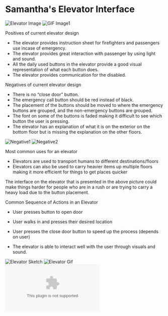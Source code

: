 # Samantha's Elevator Interface 
![Elevator Image](https://github.com/samanthaaucoin08/p1.Samantha.Aucoin/blob/main/Images/IMG_4764.png)
![GIF Image1](https://github.com/samanthaaucoin08/p1.Samantha.Aucoin/blob/main/Images/ElevatorGif1.gif)

Positives of current elevator design
- The elevator provides instruction sheet for firefighters and passengers use incase of emergency.
- The elevator provides great interaction with passenger by using light and sound.
- All the daily used buttons in the elevator provide a good visual representation of what each button does.
- The elevator provides communication for the disabled.



Negatives of current elevator design
- There is no “close door” button.
- The emergency call button should be red instead of black.
- The placement of the buttons should be moved to where the emergency buttons are grouped, and the non-emergency buttons are grouped.
- The font on some of the buttons is faded making it difficult to see which button the user is pressing.
- The elevator has an explanation of what it is on the exterior on the bottom floor but is missing the explanation on the other floors.

![Negative1]()
![Negative2](https://github.com/samanthaaucoin08/p1.Samantha.Aucoin/blob/main/Images/IMG_4762.png)

Most common uses for an elevator
- Elevators are used to transport humans to different destinations/floors
- Elevators can also be used to carry heavier items up multiple floors making it more efficient for things to get places quicker

The interface on the elevator that is presented in the above picture could make things harder for people who are in a rush or are trying to carry a heavy load due to the button placement. 

Common Sequence of Actions in an Elevator
- User presses button to open door
- User walks in and presses their desired location
- User presses the close door button to speed up the process (depends on user)


- The elevator is able to interact well with the user through visuals and sound.

![Elevator Sketch](https://github.com/samanthaaucoin08/p1.Samantha.Aucoin/blob/main/Images/p1.Samantha.Aucoin.png)
![Elevator Gif](https://github.com/samanthaaucoin08/p1.Samantha.Aucoin/blob/main/Images/Elevator_Processing.gif)
![Elevator Code](https://github.com/samanthaaucoin08/p1.Samantha.Aucoin/blob/main/p1.Samantha.Aucoin.zip)
